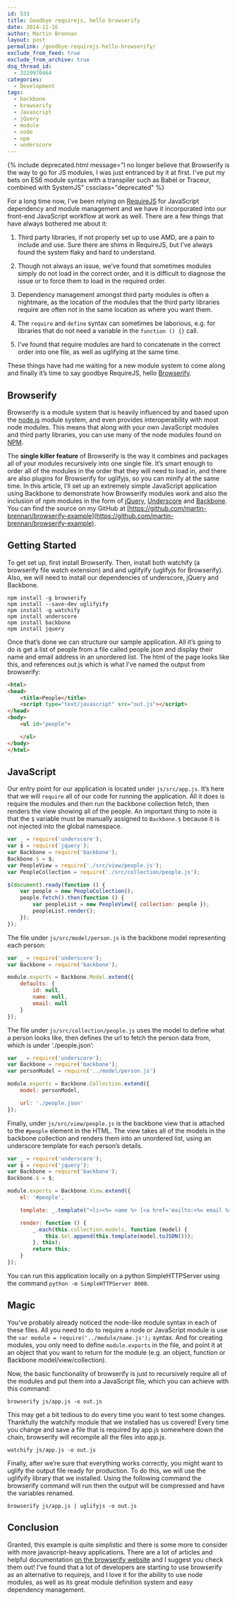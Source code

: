 ```yaml
---
id: 533
title: Goodbye requirejs, hello browserify
date: 2014-11-16
author: Martin Brennan
layout: post
permalink: /goodbye-requirejs-hello-browserify/
exclude_from_feed: true
exclude_from_archive: true
dsq_thread_id:
  - 3229970464
categories:
  - Development
tags:
  - backbone
  - browserify
  - Javascript
  - jQuery
  - module
  - node
  - npm
  - underscore
---
```


{% include deprecated.html message="I no longer believe that Browserify is the way to go for JS modules, I was just entranced by it at first. I've put my bets on ES6 module syntax with a transpiler such as Babel or Traceur, combined with SystemJS" cssclass="deprecated" %}

For a long time now, I’ve been relying on [RequireJS](http://requirejs.org/) for JavaScript dependency and module management and we have it incorporated into our front-end JavaScript workflow at work as well. There are a few things that have always bothered me about it:

1. Third party libraries, if not properly set up to use AMD, are a pain to include and use. Sure there are shims in RequireJS, but I’ve always found the system flaky and hard to understand.

2. Though not always an issue, we’ve found that sometimes modules simply do not load in the correct order, and it is difficult to diagnose the issue or to force them to load in the required order.

3. Dependency management amongst third party modules is often a nightmare, as the location of the modules that the third party libraries require are often not in the same location as where you want them.

4. The `require` and `define` syntax can sometimes be laborious, e.g. for libraries that do not need a variable in the `function () {}` call.

5. I’ve found that require modules are hard to concatenate in the correct order into one file, as well as uglifying at the same time.

These things have had me waiting for a new module system to come along and finally it’s time to say goodbye RequireJS, hello [Browserify](http://browserify.org).<!--more-->

## Browserify

Browserify is a module system that is heavily influenced by and based upon the [node.js](http://nodejs.org) module system, and even provides interoperability with most node modules. This means that along with your own JavaScript modules and third party libraries, you can use many of the node modules found on [NPM](https://www.npmjs.org/).

The **single killer feature** of Browserify is the way it combines and packages all of your modules recursively into one single file. It’s smart enough to order all of the modules in the order that they will need to load in, and there are also plugins for Browserify for uglifyjs, so you can minify at the same time. In this article, I’ll set up an extremely simple JavaScript application using Backbone to demonstrate how Browserify modules work and also the inclusion of npm modules in the form of [jQuery](http://jquery.com/), [Underscore](http://underscorejs.org) and [Backbone](http://backbonejs.org). You can find the source on my GitHub at [https://github.com/martin-brennan/browserify-example](https://github.com/martin-brennan/browserify-example).

## Getting Started

To get set up, first install Browserify. Then, install both watchify (a browserify file watch extension) and and uglifyify (uglifyjs for Browserify). Also, we will need to install our dependencies of underscore, jQuery and Backbone.

```
npm install -g browserify
npm install --save-dev uglifyify
npm install -g watchify
npm install underscore
npm install backbone
npm install jquery
```


Once that’s done we can structure our sample application. All it’s going to do is get a list of people from a file called people.json and display their name and email address in an unordered list. The html of the page looks like this, and references out.js which is what I’ve named the output from browserify:

```html
<html>
<head>
	<title>People</title>
	<script type="text/javascript" src="out.js"></script>
</head>
<body>
	<ul id="people">

	</ul>
</body>
</html>
```


## JavaScript

Our entry point for our application is located under `js/src/app.js`. It’s here that we will `require` all of our code for running the application. All it does is require the modules and then run the backbone collection fetch, then renders the view showing all of the people. An important thing to note is that the `$` variable must be manually assigned to `Backbone.$` because it is not injected into the global namespace.

```javascript
var _ = require('underscore');
var $ = require('jquery');
var Backbone = require('backbone');
Backbone.$ = $;
var PeopleView = require('./src/view/people.js');
var PeopleCollection = require('./src/collection/people.js');

$(document).ready(function () {
	var people = new PeopleCollection();
	people.fetch().then(function () {
		var peopleList = new PeopleView({ collection: people });
		peopleList.render();
	});
});
```


The file under `js/src/model/person.js` is the backbone model representing each person:

```javascript
var _ = require('underscore');
var Backbone = require('backbone');

module.exports = Backbone.Model.extend({
	defaults: {
		id: null,
		name: null,
		email: null
	}
});
```

The file under `js/src/collection/people.js` uses the model to define what a person looks like, then defines the url to fetch the person data from, which is under ‘./people.json’:

```javascript
var _ = require('underscore');
var Backbone = require('backbone');
var personModel = require('../model/person.js')

module.exports = Backbone.Collection.extend({
	model: personModel,

	url: './people.json'
});
```

Finally, under `js/src/view/people.js` is the backbone view that is attached to the `#people` element in the HTML. The view takes all of the models in the backbone collection and renders them into an unordered list, using an underscore template for each person’s details.

```javascript
var _ = require('underscore');
var $ = require('jquery');
var Backbone = require('backbone');
Backbone.$ = $;

module.exports = Backbone.View.extend({
	el: '#people',

	template: _.template("<li><%= name %> [<a href='mailto:<%= email %>'><%= email %></a>]</li>"),

	render: function () {
		_.each(this.collection.models, function (model) {
			this.$el.append(this.template(model.toJSON()));
		}, this);
		return this;
	}
});
```

You can run this application locally on a python SimpleHTTPServer using the command `python -m SimpleHTTPServer 8000`.

## Magic

You’ve probably already noticed the node-like module syntax in each of these files. All you need to do to require a node or JavaScript module is use the `var module = require('../module/name.js');` syntax. And for creating modules, you only need to define `module.exports` in the file, and point it at an object that you want to return for the module (e.g. an object, function or Backbone model/view/collection).

Now, the basic functionality of browserify is just to recursively require all of the modules and put them into a JavaScript file, which you can achieve with this command:

```
browserify js/app.js -o out.js
```

This may get a bit tedious to do every time you want to test some changes. Thankfully the watchify module that we installed has us covered! Every time you change and save a file that is required by app.js somewhere down the chain, browserify will recompile all the files into app.js.

```
watchify js/app.js -o out.js
```

Finally, after we’re sure that everything works correctly, you might want to uglify the output file ready for production. To do this, we will use the uglifyify library that we installed. Using the following command the browserify command will run then the output will be compressed and have the variables renamed.

```
browserify js/app.js | uglifyjs -o out.js
```

## Conclusion

Granted, this example is quite simplistic and there is some more to consider with more javascript-heavy applications. There are a lot of articles and helpful documentation [on the browserify website](http://browserify.org/articles.html) and I suggest you check them out! I’ve found that a lot of developers are starting to use browserify as an alternative to requirejs, and I love it for the ability to use node modules, as well as its great module definition system and easy dependency management.

